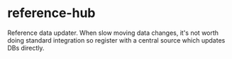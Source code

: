 # reference-hub
Reference data updater. When slow moving data changes, it's not worth doing standard integration so register with a central source which updates DBs directly.
